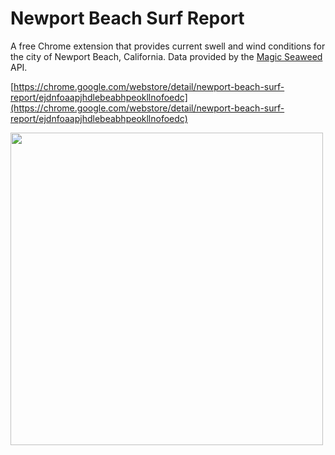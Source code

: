 # Newport Beach Surf Report

A free Chrome extension that provides current swell and wind conditions for the city of Newport Beach, California. Data provided by the [Magic Seaweed](http://magicseaweed.com) API.

[https://chrome.google.com/webstore/detail/newport-beach-surf-report/ejdnfoaapjhdlebeabhpeokllnofoedc](https://chrome.google.com/webstore/detail/newport-beach-surf-report/ejdnfoaapjhdlebeabhpeokllnofoedc)

<img src="https://lh3.googleusercontent.com/6fUEUWoe_kCF4wMc-Nak2NVMgjCo_SW-D-Xf6vK-RNqgiw8RGvRkdoVYLtss6-ddMyyNi_AAOw=w640-h400-e365" width="500">
